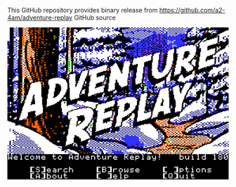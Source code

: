 This GitHub repository provides binary release from https://github.com/a2-4am/adventure-replay GitHub source 

![Adventure Replay build 180](https://github.com/appleiifanclub/a2-4am_adventure-replay_bin/blob/7eb430917f2441058f371120ed5af3e5cce7283a/image/Adventure%20Replay%20build%20180.png?raw=true)
